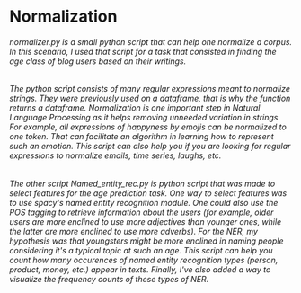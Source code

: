 # Normalization

###### normalizer.py is a small python script that can help one normalize a corpus. In this scenario, I used that script for a task that consisted in finding the age class of blog users based on their writings.

###### The python script consists of many regular expressions meant to normalize strings. They were previously used on a dataframe, that is why the function returns a dataframe. Normalization is one important step in Natural Language Processing as it helps removing unneeded variation in strings. For example, all expressions of happyness by emojis can be normalized to one token. That can facilitate an algorithm in learning how to represent such an emotion. This script can also help you if you are looking for regular expressions to normalize emails, time series, laughs, etc.


###### The other script Named_entity_rec.py is python script that was made to select features for the age prediction task. One way to select features was to use spacy's named entity recognition module. One could also use the POS tagging to retrieve information about the users (for example, older users are more enclined to use more adjectives than younger ones, while the latter are more enclined to use more adverbs). For the NER, my hypothesis was that youngsters might be more enclined in naming people considering it's a typical topic at such an age. This script can help you count how many occurences of named entity recognition types (person, product, money, etc.) appear in texts. Finally, I've also added a way to visualize the frequency counts of these types of NER.
